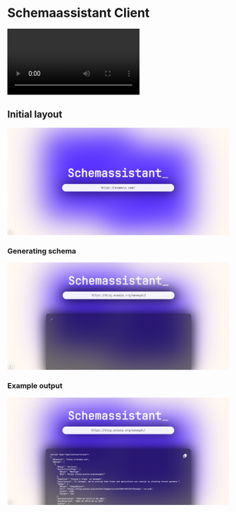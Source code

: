 # Schemaassistant Client

![](./public/videos/presentation.mkv)

## Initial layout
![](./public/images/readme1.png)

### Generating schema
![](./public/images/readme2.png)

### Example output
![](./public/images/readme3.png)